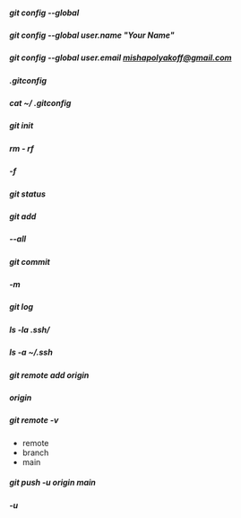##### git config --global
##### git config --global user.name "Your Name"
##### git config --global user.email mishapolyakoff@gmail.com
##### .gitconfig
##### cat ~/ .gitconfig


##### git init
##### rm - rf
##### -f

##### git status
##### git add
##### --all
##### git commit
##### -m
##### git log

##### ls -la .ssh/
##### ls -a ~/.ssh

##### git remote add origin
##### origin

##### git remote -v

* remote
* branch
* main

##### git push -u origin main
##### -u 